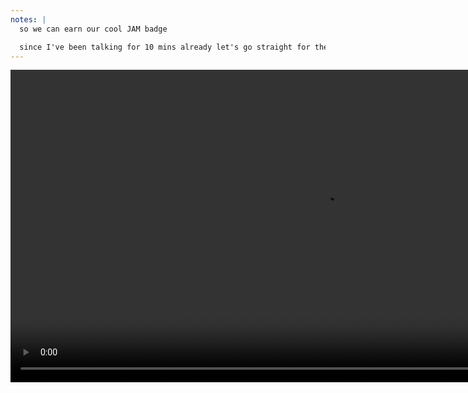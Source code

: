 ```yaml
---
notes: |
  so we can earn our cool JAM badge

  since I've been talking for 10 mins already let's go straight for the big one
---
```


<video controls autoplay loop muted playsinline style="height: 500px;" src="/images/more-cool.webm"></video>
